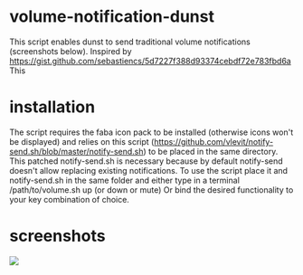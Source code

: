 # volume-notification-dunst
This script enables dunst to send traditional volume notifications (screenshots below).
Inspired by https://gist.github.com/sebastiencs/5d7227f388d93374cebdf72e783fbd6a
This

# installation
The script requires the faba icon pack to be installed (otherwise icons won't be displayed) and relies 
on this script (https://github.com/vlevit/notify-send.sh/blob/master/notify-send.sh) to be placed in the
same directory. This patched notify-send.sh is necessary because by default notify-send doesn't allow replacing existing notifications. To use the script place it and notify-send.sh in the same folder and either type in a terminal 
/path/to/volume.sh up (or down or mute)
Or bind the desired functionality to your key combination of choice.
# screenshots
<a href="http://i.imgur.com/GKOliJ7.png">
  <img src="http://imgur.com/GKOliJ7l.png" />
</a>
